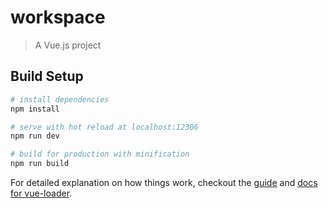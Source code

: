 # workspace

> A Vue.js project

## Build Setup

``` bash
# install dependencies
npm install

# serve with hot reload at localhost:12306
npm run dev

# build for production with minification
npm run build
```

For detailed explanation on how things work, checkout the [guide](http://vuejs-templates.github.io/webpack/) and [docs for vue-loader](http://vuejs.github.io/vue-loader).
